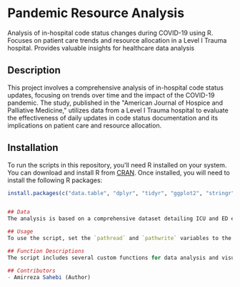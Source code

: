 # Pandemic Resource Analysis
Analysis of in-hospital code status changes during COVID-19 using R. Focuses on patient care trends and resource allocation in a Level I Trauma hospital. Provides valuable insights for healthcare data analysis


## Description
This project involves a comprehensive analysis of in-hospital code status updates, focusing on trends over time and the impact of the COVID-19 pandemic. The study, published in the "American Journal of Hospice and Palliative Medicine," utilizes data from a Level I Trauma hospital to evaluate the effectiveness of daily updates in code status documentation and its implications on patient care and resource allocation.

## Installation
To run the scripts in this repository, you'll need R installed on your system. You can download and install R from [CRAN](https://cran.r-project.org/). Once installed, you will need to install the following R packages:

```R
install.packages(c("data.table", "dplyr", "tidyr", "ggplot2", "stringr", "car", "lubridate", "emmeans", "semTools", "gridExtra", "scales", "grid", "MASS", "boot"))


## Data
The analysis is based on a comprehensive dataset detailing ICU and ED encounters, code status, and ventilator use across seven hospitals from March 2019 to December 2022. Note: The dataset used in this study is not publicly shareable due to privacy concerns.

## Usage
To use the script, set the `pathread` and `pathwrite` variables to the appropriate file paths where your dataset is located and where you want the output to be saved, respectively. The main script, `GitCleaned__ProjectCodeStatus__V01.R`, can then be run in any standard R environment.

## Function Descriptions
The script includes several custom functions for data analysis and visualization. For example, `train_sec` is used for creating secondary axis transforms in data visualizations.

## Contributors
- Amirreza Sahebi (Author)
